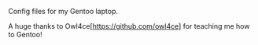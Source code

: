 Config files for my Gentoo laptop.

A huge thanks to Owl4ce[https://github.com/owl4ce] for teaching me how to Gentoo!
